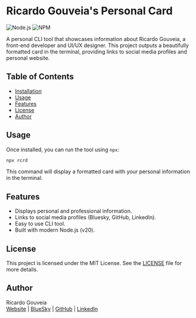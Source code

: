 # Ricardo Gouveia's Personal Card

![Node.js](https://img.shields.io/badge/Node.js-v20-green) ![NPM](https://img.shields.io/badge/npm-v9.6.0-blue)

A personal CLI tool that showcases information about Ricardo Gouveia, a front-end developer and UI/UX designer. This project outputs a beautifully formatted card in the terminal, providing links to social media profiles and personal website.

## Table of Contents

- [Installation](#installation)
- [Usage](#usage)
- [Features](#features)
- [License](#license)
- [Author](#author)

## Usage

Once installed, you can run the tool using `npx`:

```bash
npx rcrd
```

This command will display a formatted card with your personal information in the terminal.

## Features

- Displays personal and professional information.
- Links to social media profiles (Bluesky, GitHub, LinkedIn).
- Easy to use CLI tool.
- Built with modern Node.js (v20).

## License

This project is licensed under the MIT License. See the [LICENSE](LICENSE) file for more details.

## Author

Ricardo Gouveia  
[Website](https://rcrd.dev) | [BlueSky](https://bsky.app/profile/rcrd.dev) | [GitHub](https://github.com/ricardogouveia3) | [LinkedIn](https://linkedin.com/in/ricardogouveia3)

